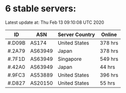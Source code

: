 # 6 stable servers:

Latest update at: Thu Feb 13 09:10:08 UTC 2020

| ID | ASN | Server Country | Online |
| -- | --- | -------------- | ------ |
| #.D09B | AS174 | United States | 378 hrs |
| #.2A79 | AS63949 | Japan | 378 hrs |
| #.7F1D | AS63949 | Singapore | 549 hrs |
| #.42A0 | AS63949 | Japan | 44 hrs |
| #.9FC3 | AS53889 | United States | 396 hrs |
| #.D827 | AS20150 | United States | 55 hrs |

